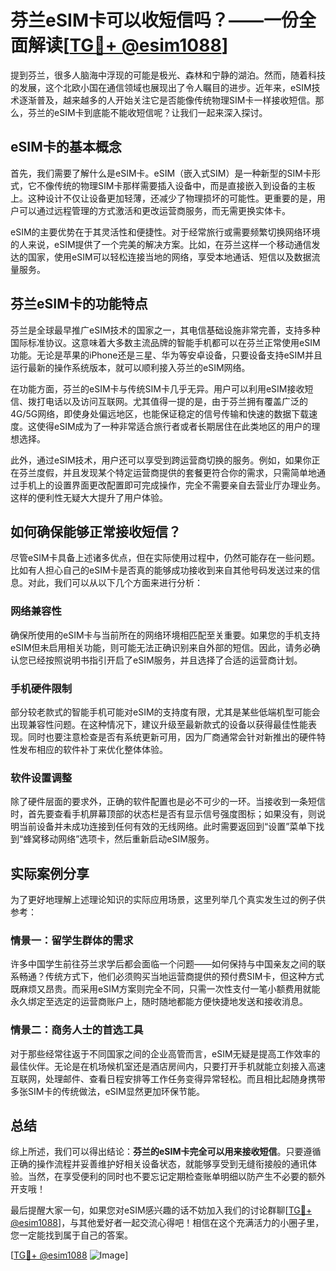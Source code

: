 # 芬兰eSIM卡可以收短信吗？——一份全面解读[[TG💪+ @esim1088](https://t.me/s/esim1088)]

提到芬兰，很多人脑海中浮现的可能是极光、森林和宁静的湖泊。然而，随着科技的发展，这个北欧小国在通信领域也展现出了令人瞩目的进步。近年来，eSIM技术逐渐普及，越来越多的人开始关注它是否能像传统物理SIM卡一样接收短信。那么，芬兰的eSIM卡到底能不能收短信呢？让我们一起来深入探讨。

## eSIM卡的基本概念

首先，我们需要了解什么是eSIM卡。eSIM（嵌入式SIM）是一种新型的SIM卡形式，它不像传统的物理SIM卡那样需要插入设备中，而是直接嵌入到设备的主板上。这种设计不仅让设备更加轻薄，还减少了物理损坏的可能性。更重要的是，用户可以通过远程管理的方式激活和更改运营商服务，而无需更换实体卡。

eSIM的主要优势在于其灵活性和便捷性。对于经常旅行或需要频繁切换网络环境的人来说，eSIM提供了一个完美的解决方案。比如，在芬兰这样一个移动通信发达的国家，使用eSIM可以轻松连接当地的网络，享受本地通话、短信以及数据流量服务。

## 芬兰eSIM卡的功能特点

芬兰是全球最早推广eSIM技术的国家之一，其电信基础设施非常完善，支持多种国际标准协议。这意味着大多数主流品牌的智能手机都可以在芬兰正常使用eSIM功能。无论是苹果的iPhone还是三星、华为等安卓设备，只要设备支持eSIM并且运行最新的操作系统版本，就可以顺利接入芬兰的eSIM网络。

在功能方面，芬兰的eSIM卡与传统SIM卡几乎无异。用户可以利用eSIM接收短信、拨打电话以及访问互联网。尤其值得一提的是，由于芬兰拥有覆盖广泛的4G/5G网络，即使身处偏远地区，也能保证稳定的信号传输和快速的数据下载速度。这使得eSIM成为了一种非常适合旅行者或者长期居住在此类地区的用户的理想选择。

此外，通过eSIM技术，用户还可以享受到跨运营商切换的服务。例如，如果你正在芬兰度假，并且发现某个特定运营商提供的套餐更符合你的需求，只需简单地通过手机上的设置界面更改配置即可完成操作，完全不需要亲自去营业厅办理业务。这样的便利性无疑大大提升了用户体验。

## 如何确保能够正常接收短信？

尽管eSIM卡具备上述诸多优点，但在实际使用过程中，仍然可能存在一些问题。比如有人担心自己的eSIM卡是否真的能够成功接收到来自其他号码发送过来的信息。对此，我们可以从以下几个方面来进行分析：

### 网络兼容性
确保所使用的eSIM卡与当前所在的网络环境相匹配至关重要。如果您的手机支持eSIM但未启用相关功能，则可能无法正确识别来自外部的短信。因此，请务必确认您已经按照说明书指引开启了eSIM服务，并且选择了合适的运营商计划。

### 手机硬件限制
部分较老款式的智能手机可能对eSIM的支持度有限，尤其是某些低端机型可能会出现兼容性问题。在这种情况下，建议升级至最新款式的设备以获得最佳性能表现。同时也要注意检查是否有系统更新可用，因为厂商通常会针对新推出的硬件特性发布相应的软件补丁来优化整体体验。

### 软件设置调整
除了硬件层面的要求外，正确的软件配置也是必不可少的一环。当接收到一条短信时，首先要查看手机屏幕顶部的状态栏是否有显示信号强度图标；如果没有，则说明当前设备并未成功连接到任何有效的无线网络。此时需要返回到“设置”菜单下找到“蜂窝移动网络”选项卡，然后重新启动eSIM服务。

## 实际案例分享

为了更好地理解上述理论知识的实际应用场景，这里列举几个真实发生过的例子供参考：

### 情景一：留学生群体的需求
许多中国学生前往芬兰求学后都会面临一个问题——如何保持与中国亲友之间的联系畅通？传统方式下，他们必须购买当地运营商提供的预付费SIM卡，但这种方式既麻烦又昂贵。而采用eSIM方案则完全不同，只需一次性支付一笔小额费用就能永久绑定至选定的运营商账户上，随时随地都能方便快捷地发送和接收消息。

### 情景二：商务人士的首选工具
对于那些经常往返于不同国家之间的企业高管而言，eSIM无疑是提高工作效率的最佳伙伴。无论是在机场候机室还是酒店房间内，只要打开手机就能立刻接入高速互联网，处理邮件、查看日程安排等工作任务变得异常轻松。而且相比起随身携带多张SIM卡的传统做法，eSIM显然更加环保节能。

## 总结

综上所述，我们可以得出结论：**芬兰的eSIM卡完全可以用来接收短信**。只要遵循正确的操作流程并妥善维护好相关设备状态，就能够享受到无缝衔接般的通讯体验。当然，在享受便利的同时也不要忘记定期检查账单明细以防产生不必要的额外开支哦！

最后提醒大家一句，如果您对eSIM感兴趣的话不妨加入我们的讨论群聊[[TG💪+ @esim1088](https://t.me/s/esim1088)]，与其他爱好者一起交流心得吧！相信在这个充满活力的小圈子里，您一定能找到属于自己的答案。

[[TG💪+ @esim1088](https://t.me/s/esim1088) ![Image](https://i.postimg.cc/4NQfJmqS/Snipaste-2025-05-13-00-14-12.png)]